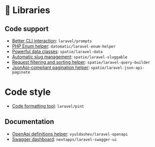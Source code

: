 # :toolbox: Libraries

## Code support

- [Better CLI interaction](https://laravel.com/docs/10.x/prompts): `laravel/prompts`
- [PHP Enum helper](https://github.com/datomatic/laravel-enum-helper): `datomatic/laravel-enum-helper`
- [Powerful data classes](https://spatie.be/docs/laravel-data): `spatie/laravel-data`
- [Automatic slug management](https://github.com/spatie/laravel-sluggable): `spatie/laravel-sluggable`
- [Request filtering and sorting helper](https://spatie.be/docs/laravel-query-builder): `spatie/laravel-query-builder`
- [JsonApi-compliant pagination helper](https://github.com/spatie/laravel-json-api-paginate): `spatie/laravel-json-api-paginate`

# Code style

- [Code formatting tool](https://laravel.com/docs/10.x/pint): `laravel/pint`

## Documentation

- [OpenApi definitions helper](https://vyuldashev.github.io/laravel-openapi): `vyuldashev/laravel-openapi`
- [Swagger dashboard](https://github.com/nextapps-be/laravel-swagger-ui): `nextapps/laravel-swagger-ui`

